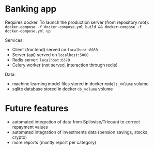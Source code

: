 # Banking app

Requires docker. To launch the production server (from repository root): `docker-compose -f docker-compose.yml build && docker-compose -f docker-compose.yml up`

Services:
- Client (frontend) served on `localhost:8080`
- Server (api) served on `localhost:5000`
- Redis server: `localhost:6379`
- Celery worker (not served, interaction through redis)

Data:
- machine learning model files stored in docker `models_volume` volume
- sqlite database stored in docker `db_volume` volume


# Future features

- automated integration of data from Splitwise/Tricount to correct repayment values
- automated integration of investments data (pension savings, stocks, crypto)
- more reports (montly report per category)